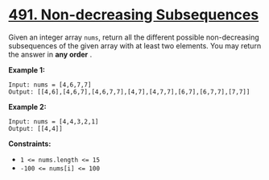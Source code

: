 # [491. Non-decreasing Subsequences](https://leetcode.com/problems/non-decreasing-subsequences/description/)

Given an integer array `nums`, return all the different possible non-decreasing subsequences of the given array with at least two elements. You may return the answer in **any order** .

**Example 1:**

```
Input: nums = [4,6,7,7]
Output: [[4,6],[4,6,7],[4,6,7,7],[4,7],[4,7,7],[6,7],[6,7,7],[7,7]]
```

**Example 2:**

```
Input: nums = [4,4,3,2,1]
Output: [[4,4]]
```

**Constraints:**

- `1 <= nums.length <= 15`
- `-100 <= nums[i] <= 100`
